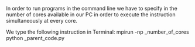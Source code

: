 In order to run programs in the command line we have to specify in the number of cores available in our PC in order to execute the instruction simultaneously at every core.

We type the following instruction in Terminal:
mpirun -np _number_of_cores python _parent_code.py


